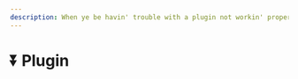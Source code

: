 ```yaml
---
description: When ye be havin' trouble with a plugin not workin' properly, find out how to fix it.
---
```


# ⏬ Plugin
